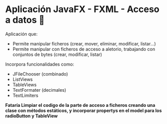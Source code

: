 # Aplicación JavaFX - FXML - Acceso a datos 🚀

Aplicación que:

 * Permite manipular ficheros (crear, mover, eliminar, modificar, listar...)
 * Permite manipular con ficheros de acceso a aletorio, trabajando con conjuntos de bytes (crear, modificar, listar)
 
 
 Incorpora funcionalidades como: 
 
 - JFileChooser (combinado)
 - ListViews
 - TableViews
 - TextFormater (decimales) 
 - TextLimiters


**Fataría Limpiar el codigo de la parte de acceso a ficheros creando una clase con métodos estáticos, y incorporar propertys en el model para los radioButton y TableView**
 
